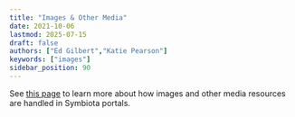 ```yaml
---
title: "Images & Other Media"
date: 2021-10-06
lastmod: 2025-07-15
draft: false
authors: ["Ed Gilbert","Katie Pearson"]
keywords: ["images"]
sidebar_position: 90
---
```


See [this page](/Collection_Manager_Guide/Images) to learn more about how images and other media resources are handled in Symbiota portals.
